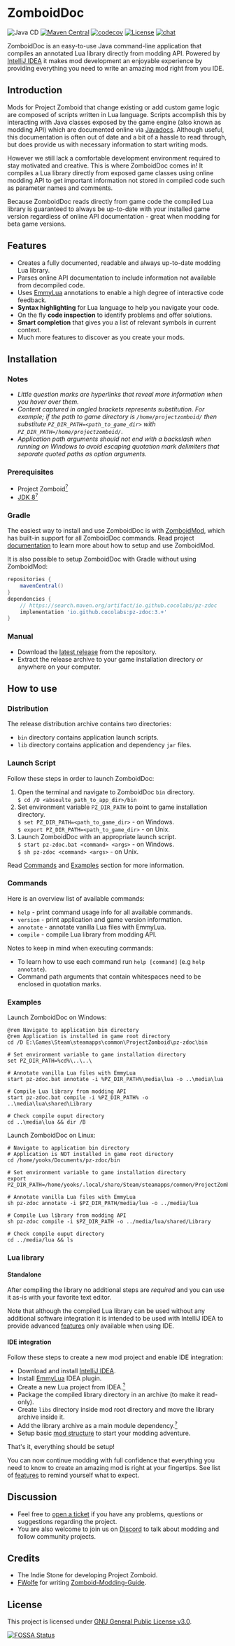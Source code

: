 # ZomboidDoc

![Java CD](https://github.com/cocolabs/pz-zdoc/workflows/Java%20CD/badge.svg?branch=master) [![Maven Central](https://img.shields.io/maven-central/v/io.github.cocolabs/pz-zdoc.svg?label=Maven%20Central)](https://search.maven.org/search?q=g:%22io.github.cocolabs%22%20AND%20a:%22pz-zdoc%22) [![codecov](https://codecov.io/gh/cocolabs/pz-zdoc/branch/master/graph/badge.svg?token=4D4PT2512I)](https://codecov.io/gh/cocolabs/pz-zdoc) [![License](https://img.shields.io/github/license/cocolabs/pz-zdoc)](https://www.gnu.org/licenses/) [![chat](https://img.shields.io/discord/717757483376050203?color=7289DA)](https://discord.gg/vCeydWCbd9)

ZomboidDoc is an easy-to-use Java command-line application that compiles an annotated Lua library directly from modding API. Powered by [IntelliJ IDEA](https://www.jetbrains.com/idea/) it makes mod development an enjoyable experience by providing everything you need to write an amazing mod right from you IDE.

## Introduction

Mods for Project Zomboid that change existing or add custom game logic are composed of scripts written in Lua language. Scripts accomplish this by interacting with Java classes exposed by the game engine (also known as modding API) which are documented online via [Javadocs](https://projectzomboid.com/modding/). Although useful, this documentation is often out of date and a bit of a hassle to read through, but does provide us with necessary information to start writing mods.

However we still lack a comfortable development environment required to stay motivated and creative. This is where ZomboidDoc comes in! It compiles a Lua library directly from exposed game classes using online modding API to get important information not stored in compiled code such as parameter names and comments.

Because ZomboidDoc reads directly from game code the compiled Lua library is guaranteed to always be up-to-date with your installed game version regardless of online API documentation - great when modding for beta game versions.

## Features

- Creates a fully documented, readable and always up-to-date modding Lua library.
- Parses online API documentation to include information not available from decompiled code.
- Uses [EmmyLua](https://github.com/EmmyLua/IntelliJ-EmmyLua) annotations to enable a high degree of interactive code feedback.
- **Syntax highlighting** for Lua language to help you navigate your code.
- On the fly **code inspection** to identify problems and offer solutions.
- **Smart completion** that gives you a list of relevant symbols in current context.
- Much more features to discover as you create your mods.

## Installation

### Notes 

- *Little question marks are hyperlinks that reveal more information when you hover over them.*
- *Content captured in angled brackets represents substitution. For example; if the path to game directory is `/home/projectzomboid/` then substitute `PZ_DIR_PATH=<path_to_game_dir>` with `PZ_DIR_PATH=/home/projectzomboid/`*.
- *Application path arguments should not end with a backslash when running on Windows to avoid escaping quotation mark delimiters that separate quoted paths as option arguments.*  

### Prerequisites

- Project Zomboid[<sup>?</sup>](#requirements "tested with 41.50-IWBUMS")
- [JDK 8](https://adoptopenjdk.net/?variant=openjdk8&jvmVariant=hotspot)[<sup>?</sup>](#requirements "tested with OpenJDK 1.8.0_282")

### Gradle

The easiest way to install and use ZomboidDoc is with [ZomboidMod](https://github.com/cocolabs/pz-zmod), which has built-in support for all ZomboidDoc commands. Read project [documentation](https://github.com/cocolabs/pz-zmod/blob/master/README.md) to learn more about how to setup and use ZomboidMod.

It is also possible to setup ZomboidDoc with Gradle without using ZomboidMod:

```groovy
repositories {
    mavenCentral()
}
dependencies {
    // https://search.maven.org/artifact/io.github.cocolabs/pz-zdoc
    implementation 'io.github.cocolabs:pz-zdoc:3.+'
}
```

### Manual

- Download the [latest release](https://github.com/cocolabs/pz-zdoc/releases/latest) from the repository.
- Extract the release archive to your game installation directory <i>or</i> anywhere on your computer.

## How to use

### Distribution

The release distribution archive contains two directories:

- `bin` directory contains application launch scripts.
- `lib` directory contains application and dependency `jar` files.

### Launch Script

Follow these steps in order to launch ZomboidDoc:

1. Open the terminal and navigate to ZomboidDoc `bin` directory.  
   `$ cd /D <absoulte_path_to_app_dir>/bin`
2. Set environment variable `PZ_DIR_PATH` to point to game installation directory.  
   `$ set PZ_DIR_PATH=<path_to_game_dir>` - on Windows.  
   `$ export PZ_DIR_PATH=<path_to_game_dir>` - on Unix.
3. Launch ZomboidDoc with an appropriate launch script.  
   `$ start pz-zdoc.bat <command> <args>` - on Windows.  
   `$ sh pz-zdoc <command> <args>` - on Unix.

Read [Commands](#commands) and [Examples](#examples) section for more information.

### Commands

Here is an overview list of available commands:

- `help` - print command usage info for all available commands.
- `version` - print application and game version information.
- `annotate` - annotate vanilla Lua files with EmmyLua.
- `compile` - compile Lua library from modding API.

Notes to keep in mind when executing commands:

- To learn how to use each command run `help [command]` (e.g `help annotate`).
- Command path arguments that contain whitespaces need to be enclosed in quotation marks.

### Examples

Launch ZomboidDoc on Windows:

```batch
@rem Navigate to application bin directory
@rem Application is installed in game root directory
cd /D E:\Games\Steam\steamapps\common\ProjectZomboid\pz-zdoc\bin

# Set environment variable to game installation directory
set PZ_DIR_PATH=%cd%\..\..\

# Annotate vanilla Lua files with EmmyLua
start pz-zdoc.bat annotate -i %PZ_DIR_PATH%\media\lua -o ..\media\lua

# Compile Lua library from modding API
start pz-zdoc.bat compile -i %PZ_DIR_PATH% -o ..\media\lua\shared\Library

# Check compile ouput directory
cd ..\media\lua && dir /B
```

Launch ZomboidDoc on Linux:

```shell
# Navigate to application bin directory
# Application is NOT installed in game root directory
cd /home/yooks/Documents/pz-zdoc/bin

# Set environment variable to game installation directory
export PZ_DIR_PATH=/home/yooks/.local/share/Steam/steamapps/common/ProjectZomboid/projectzomboid

# Annotate vanilla Lua files with EmmyLua
sh pz-zdoc annotate -i $PZ_DIR_PATH/media/lua -o ../media/lua

# Compile Lua library from modding API
sh pz-zdoc compile -i $PZ_DIR_PATH -o ../media/lua/shared/Library

# Check compile ouput directory
cd ../media/lua && ls
```

### Lua library

#### Standalone

After compiling the library no additional steps are *required* and you can use it as-is with your favorite text editor.

Note that although the compiled Lua library can be used without any additional software integration it is intended to be used with IntelliJ IDEA to provide advanced [features](#features) only available when using IDE.

#### IDE integration

Follow these steps to create a new mod project and enable IDE integration:

- Download and install [IntelliJ IDEA](https://www.jetbrains.com/idea/download/).
- Install [EmmyLua](https://plugins.jetbrains.com/plugin/9768-emmylua) IDEA plugin.
- Create a new Lua project from IDEA.[<sup>?</sup>](#ide-integration "File -> New -> Project... -> Lua")
- Package the compiled library directory in an archive (to make it read-only).
- Create `libs` directory inside mod root directory and move the library archive inside it.
- Add the library archive as a main module dependency.[<sup>?</sup>](https://www.jetbrains.com/help/idea/working-with-module-dependencies.html#add-a-new-dependency "File -> Project Structure... -> Modules -> <module> -> Dependencies -> Add (Alt + Insert) -> Library... (Lua Zip Library)")
- Setup basic [mod structure](https://github.com/FWolfe/Zomboid-Modding-Guide/blob/master/structure/README.md) to start your modding adventure.

That's it, everything should be setup!

You can now continue modding with full confidence that everything you need to know to create an amazing mod is right at your fingertips. See list of [features](#features) to remind yourself what to expect.

## Discussion

- Feel free to [open a ticket](https://github.com/cocolabs/pz-zdoc/issues/new) if you have any problems, questions or suggestions regarding the project.
- You are also welcome to join us on [Discord](https://discord.gg/vCeydWCbd9) to talk about modding and follow community projects.

## Credits

- The Indie Stone for developing Project Zomboid.
- [FWolfe](https://github.com/FWolfe/) for writing [Zomboid-Modding-Guide](https://github.com/FWolfe/Zomboid-Modding-Guide).

## License

This project is licensed under [GNU General Public License v3.0](https://github.com/cocolabs/pz-zdoc/blob/master/LICENSE.txt).

[![FOSSA Status](https://app.fossa.com/api/projects/custom%2B23026%2Fgithub.com%2Fcocolabs%2Fpz-zdoc.svg?type=small)](https://app.fossa.com/projects/custom%2B23026%2Fgithub.com%2Fcocolabs%2Fpz-zdoc?ref=badge_small)